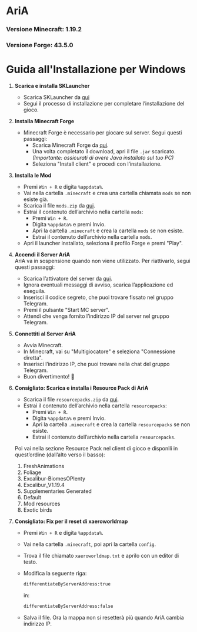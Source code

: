 # AriA

### Versione Minecraft: 1.19.2  
### Versione Forge: 43.5.0

# Guida all'Installazione per Windows

1. **Scarica e installa SKLauncher**
   - Scarica SKLauncher da [qui](https://skmedix.pl/)
   - Segui il processo di installazione per completare l’installazione del gioco.

2. **Installa Minecraft Forge**
   - Minecraft Forge è necessario per giocare sul server. Segui questi passaggi:
     - Scarica Minecraft Forge da [qui](https://adfoc.us/serve/sitelinks/?id=271228&url=https://maven.minecraftforge.net/net/minecraftforge/forge/1.19.2-43.5.0/forge-1.19.2-43.5.0-installer.jar).
     - Una volta completato il download, apri il file `.jar` scaricato.  
       *(Importante: assicurati di avere Java installato sul tuo PC)*
     - Seleziona "Install client" e procedi con l’installazione.

3. **Installa le Mod**
   - Premi `Win + R` e digita `%appdata%`.
   - Vai nella cartella `.minecraft` e crea una cartella chiamata `mods` se non esiste già.
   - Scarica il file `mods.zip` da [qui](https://1drv.ms/f/c/065897bd642782c8/EjrP1DBPqGpLsBY0MtgaA4QBK0Mirq6CyuJGV2kWlkpRyw?e=64qIxT). 
   - Estrai il contenuto dell’archivio nella cartella `mods`:
     - Premi `Win + R`.
     - Digita `%appdata%` e premi Invio.
     - Apri la cartella `.minecraft` e crea la cartella `mods` se non esiste.
     - Estrai il contenuto dell’archivio nella cartella `mods`.
   - Apri il launcher installato, seleziona il profilo Forge e premi "Play".

4. **Accendi il Server AriA**  
   AriA va in sospensione quando non viene utilizzato. Per riattivarlo, segui questi passaggi:
   - Scarica l’attivatore del server da [qui](https://github.com/eugenio-guarino/aria-minecraft-server-windows-client/releases/download/v2.0/aria-startup-client.exe).
   - Ignora eventuali messaggi di avviso, scarica l’applicazione ed eseguila.
   - Inserisci il codice segreto, che puoi trovare fissato nel gruppo Telegram.
   - Premi il pulsante "Start MC server".
   - Attendi che venga fornito l’indirizzo IP del server nel gruppo Telegram.

5. **Connettiti al Server AriA**
   - Avvia Minecraft.
   - In Minecraft, vai su "Multigiocatore" e seleziona "Connessione diretta".
   - Inserisci l’indirizzo IP, che puoi trovare nella chat del gruppo Telegram.
   - Buon divertimento! 🚀

6. **Consigliato: Scarica e installa i Resource Pack di AriA**
   - Scarica il file `resourcepacks.zip` da [qui](https://1drv.ms/f/c/065897bd642782c8/EjrP1DBPqGpLsBY0MtgaA4QBK0Mirq6CyuJGV2kWlkpRyw?e=64qIxT). 
   - Estrai il contenuto dell’archivio nella cartella `resourcepacks`:
     - Premi `Win + R`.
     - Digita `%appdata%` e premi Invio.
     - Apri la cartella `.minecraft` e crea la cartella `resourcepacks` se non esiste.
     - Estrai il contenuto dell’archivio nella cartella `resourcepacks`.

   Poi vai nella sezione Resource Pack nel client di gioco e disponili in quest’ordine (dall’alto verso il basso):

   1. FreshAnimations  
   2. Foliage  
   3. Excalibur-BiomesOPlenty  
   4. Excalibur_V1.19.4  
   5. Supplementaries Generated  
   6. Default  
   7. Mod resources  
   8. Exotic birds

7. **Consigliato: Fix per il reset di xaeroworldmap**
   - Premi `Win + R` e digita `%appdata%`.
   - Vai nella cartella `.minecraft`, poi apri la cartella `config`.
   - Trova il file chiamato `xaeroworldmap.txt` e aprilo con un editor di testo.
   - Modifica la seguente riga:

     ```txt
     differentiateByServerAddress:true
     ```

     in:

     ```txt
     differentiateByServerAddress:false
     ```

   - Salva il file. Ora la mappa non si resetterà più quando AriA cambia indirizzo IP.
